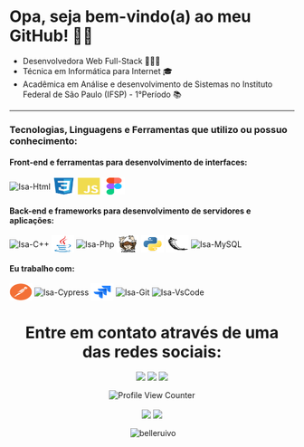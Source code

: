 <h1>Opa, seja bem-vindo(a) ao meu GitHub! 🍷🫡</h1>

- Desenvolvedora Web Full-Stack 👩🏻‍💻
- Técnica em Informática para Internet 🎓
- Acadêmica em Análise e desenvolvimento de Sistemas no Instituto Federal de São Paulo (IFSP) - 1°Período 📚

***************

<div style="display: inline_block">

<h3 align="left">Tecnologias, Linguagens e Ferramentas que utilizo ou possuo conhecimento:</h3>
<p align="left">
   <h4 align="left">Front-end e ferramentas para desenvolvimento de interfaces:</h3>
   <img align="center" alt="Isa-Html" height="30" width="40" src="https://cdn.jsdelivr.net/gh/devicons/devicon/icons/html5/html5-original.svg">
   <img align="center" alt="Isa-CSS" height="30" width="40" src="https://raw.githubusercontent.com/devicons/devicon/master/icons/css3/css3-original.svg">
   <img align="center" alt="Isa-Js" height="30" width="40" src="https://raw.githubusercontent.com/devicons/devicon/master/icons/javascript/javascript-plain.svg">
   <img align="center" alt="Isa-Figma" height="30" width="40" src="https://raw.githubusercontent.com/devicons/devicon/master/icons/figma/figma-original.svg">

   <h4 align="left">Back-end e frameworks para desenvolvimento de servidores e aplicações:</h3>
   <img align="center" alt="Isa-C++" height="30" width="40" src="https://cdn.jsdelivr.net/gh/devicons/devicon/icons/cplusplus/cplusplus-original.svg">
   <img align="center" alt="Isa-Java" height="30" width="40" src="https://raw.githubusercontent.com/devicons/devicon/master/icons/java/java-original.svg">
   <img align="center" alt="Isa-Php" height="30" width="40" src="https://cdn.jsdelivr.net/gh/devicons/devicon/icons/php/php-original.svg">
   <img align="center" alt="Isa-Composer" height="30" width="40" src="https://raw.githubusercontent.com/devicons/devicon/master/icons/composer/composer-original.svg">
   <img align="center" alt="Isa-Python" height="30" width="40" src="https://raw.githubusercontent.com/devicons/devicon/master/icons/python/python-original.svg">
   <img align="center" alt="Isa-Flask" height="30" width="40" src="https://raw.githubusercontent.com/devicons/devicon/master/icons/flask/flask-original.svg">
   <img align="center" alt="Isa-MySQL" height="30" width="40" src="https://cdn.jsdelivr.net/gh/devicons/devicon/icons/mysql/mysql-original.svg">

   <h4 align="left">Eu trabalho com:</h3>
   <img align="center" alt="Isa-Postman" height="30" width="40" src="https://raw.githubusercontent.com/devicons/devicon/master/icons/postman/postman-original.svg">
   <img align="center" alt="Isa-Cypress" height="30" width="40" src="https://raw.githubusercontent.com/gilbarbara/logos/master/logos/cypress.svg">
   <img align="center" alt="Isa-Jira" height="30" width="40" src="https://raw.githubusercontent.com/devicons/devicon/master/icons/jira/jira-original.svg">
   <img align="center" alt="Isa-Git" height="30" width="40" src="https://www.vectorlogo.zone/logos/git-scm/git-scm-icon.svg">
   <img align="center" alt="Isa-VsCode" height="30" width="40" src="https://cdn.jsdelivr.net/gh/devicons/devicon/icons/vscode/vscode-original.svg">
</p>
</div>

<h1 align="center">Entre em contato através de uma das redes sociais:</h1>
  
<div align="center">

<a href="https://instagram.com/iswwruivo" target="_blank"><img src="https://img.shields.io/badge/-Instagram-%23E4405F?style=for-the-badge&logo=instagram&logoColor=white" target="_blank"></a>
<a href = "mailto:isabelleruivosantos@gmail.com"><img src="https://img.shields.io/badge/-Gmail-%23333?style=for-the-badge&logo=gmail&logoColor=white" target="_blank"></a>
<a href="https://www.linkedin.com/in/isabelle-ruivo-dos-santos-b40806243/" target="_blank"><img src="https://img.shields.io/badge/-LinkedIn-%230077B5?style=for-the-badge&logo=linkedin&logoColor=white" target="_blank"></a> 

<div align="center">
  
  ![Profile View Counter](https://komarev.com/ghpvc/?username=belleruivo&color=f26522&style=plastic)
  
</div>

<div align="center">
  <img height="160em" align="center" src="https://github-readme-stats.vercel.app/api?username=belleruivo&show_icons=true&theme=transparent"> 
  <img height="160em" align="center" src="https://github-readme-stats.vercel.app/api/top-langs/?username=belleruivo&layout=compact&theme=transparent"> 
</div>
<br>
<div align="center">&nbsp;<img src="https://github-readme-streak-stats.herokuapp.com?user=belleruivo&theme=transparent" alt="belleruivo" /></div>
